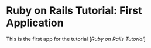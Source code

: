 # Ruby on Rails Tutorial: First Application

This is the first app for the tutorial [*Ruby on Rails Tutorial*]